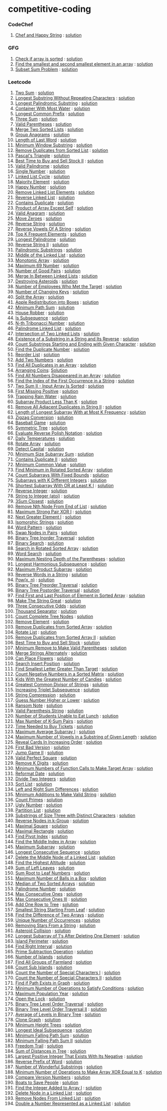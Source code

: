 ﻿# competitive-coding

### CodeChef
1. [Chef and Happy String](https://www.codechef.com/practice/course/strings/STRINGS/problems/HAPPYSTR) : [solution](codechef/ChefAndHappyString/)

### GFG
1. [Check if array is sorted](https://www.geeksforgeeks.org/problems/check-if-an-array-is-sorted0701/1) : [solution](gfg/CheckIfArrayIsSorted/)
2. [Find the smallest and second smallest element in an array](https://www.geeksforgeeks.org/problems/find-the-smallest-and-second-smallest-element-in-an-array3226/1) : [solution](gfg/FindTheSmallestAndSecondSmallestElementInAnArray/)
3. [Subset Sum Problem](https://www.geeksforgeeks.org/problems/subset-sum-problem-1611555638/1?itm_source=geeksforgeeks&itm_medium=article&itm_campaign=bottom_sticky_on_article) : [solution](gfg/SubsetSumProblem/)

### Leetcode
1. [Two Sum](https://leetcode.com/problems/two-sum/) : [solution](leetcode/1_TwoSum)
2. [Longest Substring Without Repeating Characters](https://leetcode.com/problems/longest-substring-without-repeating-characters/) : [solution](leetcode/3_LongestSubstringWithoutRepeatingCharacters)
3. [Longest Palindromic Substring](https://leetcode.com/problems/longest-palindromic-substring/) : [solution](leetcode/5_LongestPalindromicSubstring)
4. [Container With Most Water](https://leetcode.com/problems/container-with-most-water/) : [solution](leetcode/11_ContainerWithMostWater)
5. [Longest Common Prefix](https://leetcode.com/problems/longest-common-prefix) : [solution](leetcode/14_LongestCommonPrefix)
6. [Three Sum](https://leetcode.com/problems/3sum/) : [solution](leetcode/15_3Sum)
7. [Valid Parentheses](https://leetcode.com/problems/valid-parentheses/) : [solution](leetcode/20_ValidParenthese)
8. [Merge Two Sorted Lists](https://leetcode.com/problems/merge-two-sorted-lists/) : [solution](leetcode/21_MergeTwoSortedLists/)
9. [Group Anagrams](https://leetcode.com/problems/group-anagrams/) : [solution](leetcode/49_groupAnagram)
10. [Length of Last Word](https://leetcode.com/problems/length-of-last-word/) : [solution](leetcode/58_LengthOfLastWord)
11. [Minimum Window Substring](https://leetcode.com/problems/minimum-window-substring/) : [solution](leetcode/76_Minimum%20WindowSubstring)
12. [Remove Duplicates from Sorted List](https://leetcode.com/problems/remove-duplicates-from-sorted-list/) : [solution](leetcode/83_RemoveDuplicatesFromSortedList/)
13. [Pascal's Triangle](https://leetcode.com/problems/pascals-triangle/) : [solution](leetcode/118_PascalsTriangle)
14. [Best Time to Buy and Sell Stock II](https://leetcode.com/problems/best-time-to-buy-and-sell-stock-ii/) : [solution](leetcode/122_BestTimeToBuyAndSellStockII)
15. [Valid Palindrome](https://leetcode.com/problems/valid-palindrome/) : [solution](leetcode/125_ValidPalindrome)
16. [Single Number](https://leetcode.com/problems/single-number/) : [solution](leetcode/136_SingleNumber)
17. [Linked List Cycle](https://leetcode.com/problems/linked-list-cycle/) : [solution](leetcode/141_LinkedListCycle/)
18. [Majority Element](https://leetcode.com/problems/majority-element) : [solution](leetcode/169_MajorityElement)
19. [Happy Number](https://leetcode.com/problems/happy-number/) : [solution](leetcode/202_HappyNumber)
20. [Remove Linked List Elements](https://leetcode.com/problems/remove-linked-list-elements/) : [solution](leetcode/203_RemoveLinkedListElements/)
21. [Reverse Linked List](https://leetcode.com/problems/reverse-linked-list/) : [solution](leetcode/206_ReverseLinkedList/)
22. [Contains Duplicate](https://leetcode.com/problems/contains-duplicate/) : [solution](leetcode/2126_DestroyingAsteroids/)
23. [Product of Array Except Self](https://leetcode.com/problems/product-of-array-except-self/) : [solution](leetcode/238_ProductOfArrayExceptSelf/)
24. [Valid Anagram](https://leetcode.com/problems/valid-anagram/) : [solution](leetcode/242_ValidAnagram/)
25. [Move Zeroes](https://leetcode.com/problems/move-zeroes) : [solution](leetcode/283_MoveZeroes)
26. [Reverse String](https://leetcode.com/problems/reverse-string/) : [solution](leetcode/344_ReverseString)
27. [Reverse Vowels Of A String](https://leetcode.com/problems/reverse-vowels-of-a-string) : [solution](leetcode/345_ReverseVowelsOfAString)
28. [Top K Frequent Elements](https://leetcode.com/problems/top-k-frequent-elements/) : [solution](leetcode/347_TopKFrequentElements/)
29. [Longest Palindrome](https://leetcode.com/problems/longest-palindrome/) : [solution](leetcode/409_LongestPalindrome/)
30. [Reverse String II](https://leetcode.com/problems/reverse-string-ii/) : [solution](leetcode/541_ReverseStringII)
31. [Palindromic Substrings](https://leetcode.com/problems/palindromic-substrings) : [solution](leetcode/647_PalindromicSubstrings)
32. [Middle of the Linked List](https://leetcode.com/problems/middle-of-the-linked-list/) : [solution](leetcode//876_MiddleOfTheLinkedList/)
33. [Monotonic Array](https://leetcode.com/problems/monotonic-array/) : [solution](leetcode/896_MonotonicArray)
34. [Maximum 69 Number](https://leetcode.com/problems/maximum-69-number/) : [solution](leetcode/1323_Maximum69Number/)
35. [Number of Good Pairs](https://leetcode.com/problems/number-of-good-pairs/) : [solution](leetcode/1512_NumberOfGoodPairs/)
36. [Merge In Between Linked Lists](https://leetcode.com/problems/merge-in-between-linked-lists/) : [solution](leetcode/1669_MergeInBetweenLinkedLists/)
37. [Destroying Asteroids](https://leetcode.com/problems/destroying-asteroids/) : [solution](leetcode/2126_DestroyingAsteroids/)
38. [Number of Employees Who Met the Target](https://leetcode.com/problems/number-of-employees-who-met-the-target/) : [solution](leetcode/2798_NumberOfEmployeesWhoMetTheTarget/)
39. [Number of Changing Keys](https://leetcode.com/problems/number-of-changing-keys/) : [solution](leetcode/3019_NumberOfChangingKeys/)
40. [Split the Array](https://leetcode.com/problems/split-the-array/) : [solution](leetcode/3046_SplitTheArray/)
41. [Apple Redistribution into Boxes](https://leetcode.com/problems/apple-redistribution-into-boxes/) : [solution](leetcode/3074_AppleRedistributionIntoBoxes/)
42. [Minimum Path Sum](https://leetcode.com/problems/minimum-path-sum/) : [solution](leetcode/64_MinimumPathSum/)
43. [House Robber](https://leetcode.com/problems/house-robber/) : [solution](leetcode/198_HouseRobber/)
44. [Is Subsequence](https://leetcode.com/problems/is-subsequence/) : [solution](leetcode/392_IsSubsequence/)
45. [N-th Tribonacci Number](https://leetcode.com/problems/n-th-tribonacci-number/) : [solution](leetcode/1137_N-thTribonacciNumber/)
46. [Palindrome Linked List](https://leetcode.com/problems/palindrome-linked-list/) : [solution](leetcode/234_PalindromeLinkedList/)
47. [Intersection of Two Linked Lists](https://leetcode.com/problems/intersection-of-two-linked-lists/) : [solution](leetcode/160_IntersectionOfTwoLinkedLists/)
48. [Existence of a Substring in a String and Its Reverse](https://leetcode.com/problems/existence-of-a-substring-in-a-string-and-its-reverse/) : [solution](leetcode/3083_ExistenceOfASubstringInAStringAndItsReverse/)
49. [Count Substrings Starting and Ending with Given Character](https://leetcode.com/problems/count-substrings-starting-and-ending-with-given-character/) : [solution](leetcode/3084_CountSubstringsStartingAndEndingWithGivenCharacter/)
50. [Find the Duplicate Number](https://leetcode.com/problems/find-the-duplicate-number/) : [solution](leetcode/287_FindTheDuplicateNumber/)
51. [Reorder List](https://leetcode.com/problems/reorder-list/) : [solution](leetcode/143_ReorderList/)
52. [Add Two Numbers](https://leetcode.com/problems/add-two-numbers/) : [solution](leetcode/2_AddTwoNumbers/)
53. [Find All Duplicates in an Array](https://leetcode.com/problems/find-all-duplicates-in-an-array/) : [solution](leetcode/442_FindAllDuplicatesInAnArray/)
54. [Arranging Coins](https://leetcode.com/problems/arranging-coins/): [Solution](leetcode/441_ArrangingCoins/)
55. [Find All Numbers Disappeared in an Array](https://leetcode.com/problems/find-all-numbers-disappeared-in-an-array/) : [solution](leetcode/448_FindAllNumbersDisappearedInAnArray/)
56. [Find the Index of the First Occurrence in a String](https://leetcode.com/problems/find-the-index-of-the-first-occurrence-in-a-string/) : [solution](leetcode/28_FindTheIndexOfTheFirstOccurrenceInAString/)
57. [Two Sum II - Input Array Is Sorted](https://leetcode.com/problems/two-sum-ii-input-array-is-sorted/) : [solution](leetcode/167_TwoSum_II_InputArrayIsSorted/)
58. [First Missing Positive](https://leetcode.com/problems/first-missing-positive/) : [solution](leetcode/41_FirstMissingPositive/)
59. [Trapping Rain Water](https://leetcode.com/problems/trapping-rain-water/) : [solution](leetcode/42_TrappingRainWater/)
60. [Subarray Product Less Than K](https://leetcode.com/problems/subarray-product-less-than-k) : [solution](leetcode/713_SubarrayProductLessThanK/)
61. [Remove All Adjacent Duplicates in String II](https://leetcode.com/problems/remove-all-adjacent-duplicates-in-string-ii/) : [solution](leetcode/1209_RemoveAllAdjacentDuplicatesInStringII/)
62. [Length of Longest Subarray With at Most K Frequency](https://leetcode.com/problems/length-of-longest-subarray-with-at-most-k-frequency) : [solution](leetcode/2958_LengthOfLongestSubarrayWithAtMostKFrequency/)
63. [Zigzag Conversion](https://leetcode.com/problems/zigzag-conversion/) : [solution](leetcode/6_ZigzagConversion)
64. [Baseball Game](https://leetcode.com/problems/baseball-game/) : [solution](leetcode/682_BaseballGame/)
65. [Symmetric Tree](https://leetcode.com/problems/symmetric-tree) : [solution](leetcode/101_SymmetricTree/)
66. [Evaluate Reverse Polish Notation](https://leetcode.com/problems/evaluate-reverse-polish-notation/) : [solution](leetcode/150_EvaluateReversePolishNotation/)
67. [Daily Temperatures](https://leetcode.com/problems/daily-temperatures/) : [solution](leetcode/739_DailyTemperatures/)
68. [Rotate Array](https://leetcode.com/problems/rotate-array/description) : [solution](leetcode/189_RotateArray)
69. [Detect Capital](https://leetcode.com/problems/detect-capital/) : [solution](leetcode/520_DetectCapital/)
70. [Minimum Size Subarray Sum](https://leetcode.com/problems/minimum-size-subarray-sum/) : [solution](leetcode/209_MinimiumSizeSubarraySum/)
71. [Contains Duplicate II](https://leetcode.com/problems/contains-duplicate-ii/) : [solution](leetcode/219_ContainsDuplicateII/)
72. [Minimum Common Value](https://leetcode.com/problems/minimum-common-value/) : [solution](leetcode/2540_MinimiumCommonValue/)
73. [Find Minimum in Rotated Sorted Array](https://leetcode.com/problems/find-minimum-in-rotated-sorted-array/) : [solution](leetcode/153_FindMinimiumInRotatedSortedArray/)
74. [Count Subarrays With Fixed Bounds](https://leetcode.com/problems/count-subarrays-with-fixed-bounds/) : [solution](leetcode/2444_CountSubarraysWithFixedBounds/)
75. [Subarrays with K Different Integers](https://leetcode.com/problems/subarrays-with-k-different-integers) : [solution](leetcode/992_SubarraysWithKDifferentIntegers/)
76. [Shortest Subarray With OR at Least K I]() : [solution](leetcode/3095_ShortestSubarrayWithORAtLeastKI/)
77. [Reverse Integer](https://leetcode.com/problems/reverse-integer/) : [solution](leetcode/7_ReverseInteger/)
78. [String to Integer (atoi)](https://leetcode.com/problems/string-to-integer-atoi/) : [solution](leetcode/8_StringToInteger(atoi)/)
79. [3Sum Closest](https://leetcode.com/problems/3sum-closest/) : [solution](leetcode/16_3SumClosest/)
80. [Remove Nth Node From End of List](https://leetcode.com/problems/remove-nth-node-from-end-of-list/) : [solution](leetcode/19_RemoveNthNodeFromEndOfList/)
81. [Maximum Strong Pair XOR I](https://leetcode.com/problems/maximum-strong-pair-xor-i/) : [solution](leetcode/2932_MaximumStrongPairXOR_I/)
82. [Next Greater Element I](https://leetcode.com/problems/next-greater-element-i/) : [solution](leetcode/496_NextGreaterElementI/)
83. [Isomorphic Strings](https://leetcode.com/problems/isomorphic-strings/) : [solution](leetcode/205_IsomorphicStrings/)
84. [Word Pattern](https://leetcode.com/problems/word-pattern/) : [solution](leetcode/290_WordPattern/)
85. [Swap Nodes in Pairs](https://leetcode.com/problems/swap-nodes-in-pairs/) : [solution](leetcode/24_SwapNodesInPairs/)
86. [Binary Tree Inorder Traversal](https://leetcode.com/problems/binary-tree-inorder-traversal/) : [solution](leetcode/94_BinaryTreeInorderTraversal/)
87. [Binary Search](https://leetcode.com/problems/binary-search/) : [solution](leetcode/704_BinarySearch/)
88. [Search in Rotated Sorted Array](https://leetcode.com/problems/search-in-rotated-sorted-array/) : [solution](leetcode/33_SearchInRotatedSortedArray/)
89. [Word Search](https://leetcode.com/problems/word-search) : [solution](leetcode/79_WordSearch/)
90. [Maximum Nesting Depth of the Parentheses](https://leetcode.com/problems/maximum-nesting-depth-of-the-parentheses/) : [solution](leetcode/1614_MaximumNestingDepthOfTheParentheses/)
91. [Longest Harmonious Subsequence](https://leetcode.com/problems/longest-harmonious-subsequence/) : [solution](leetcode/594_LongestHarmoniousSubsequence/)
92. [Maximum Product Subarray](https://leetcode.com/problems/maximum-product-subarray/) : [solution](leetcode/152_MaximumProductSubarray/)
93. [Reverse Words in a String](https://leetcode.com/problems/reverse-words-in-a-string) : [solution](leetcode/151_ReverseWordsInAString/)
94. [Pow(x, n)](https://leetcode.com/problems/powx-n/) : [solution](leetcode/50_Pow(x,%20n)/)
95. [Binary Tree Preorder Traversal](https://leetcode.com/problems/binary-tree-preorder-traversal/) : [solution](leetcode/144_BinaryTreePreorderTraversal/)
96. [Binary Tree Postorder Traversal](https://leetcode.com/problems/binary-tree-postorder-traversal/) : [solution](leetcode/145_BinaryTreePostorderTraversal/)
97. [Find First and Last Position of Element in Sorted Array](https://leetcode.com/problems/find-first-and-last-position-of-element-in-sorted-array/) : [solution](leetcode/34_FindFirstAndLastPositionOfElementInSortedArray/)
98. [Make The String Great](https://leetcode.com/problems/make-the-string-great/) : [solution](leetcode/1544_MakeTheStringGreat)
99. [Three Consecutive Odds](https://leetcode.com/problems/three-consecutive-odds/) : [solution](leetcode/1550_ThreeConsecutiveOdds/)
100. [Thousand Separator](https://leetcode.com/problems/thousand-separator) : [solution](leetcode/1556_ThousandSeparator/)
101. [Count Complete Tree Nodes](https://leetcode.com/problems/count-complete-tree-nodes/) : [solution](leetcode/222_CountCompleteTreeNodes/)
102. [Remove Element](https://leetcode.com/problems/remove-element/) : [solution](leetcode/27_RemoveElement/)
103. [Remove Duplicates from Sorted Array](https://leetcode.com/problems/remove-duplicates-from-sorted-array) : [solution](leetcode/26_RemoveDuplicatesFromSortedArray/)
104. [Rotate List](https://leetcode.com/problems/rotate-list/) : [solution](leetcode/61_RotateList/)
105. [Remove Duplicates from Sorted Array II](https://leetcode.com/problems/remove-duplicates-from-sorted-array-ii) : [solution](leetcode/80_RemoveDuplicatesFromSortedArrayII/)
106. [Best Time to Buy and Sell Stock](https://leetcode.com/problems/best-time-to-buy-and-sell-stock) : [solution](leetcode/121_BestTimeToBuyAndSellStock/) 
107. [Minimum Remove to Make Valid Parentheses](https://leetcode.com/problems/minimum-remove-to-make-valid-parentheses) : [solution](leetcode/1249_MinimumRemoveToMakeValidParentheses/)
108. [Merge Strings Alternately](https://leetcode.com/problems/merge-strings-alternately) : [solution](leetcode/1768_MergeStringsAlternately/)
109. [Can Place Flowers](https://leetcode.com/problems/can-place-flowers) : [solution](leetcode/605_CanPlaceFlowers/)
110. [Search Insert Position](https://leetcode.com/problems/search-insert-position/) : [solution](leetcode/35_SearchInsertPosition/)
111. [Find Smallest Letter Greater Than Target](https://leetcode.com/problems/find-smallest-letter-greater-than-target/) : [solution](leetcode/744_FindSmallestLetterGreaterThanTarget/)
112. [Count Negative Numbers in a Sorted Matrix](https://leetcode.com/problems/count-negative-numbers-in-a-sorted-matrix) : [solution](leetcode/1351_CountNegativeNumbersInASortedMatrix/)
113. [Kids With the Greatest Number of Candies](https://leetcode.com/problems/kids-with-the-greatest-number-of-candies) : [solution](leetcode/1431_KidsWithTheGreatestNumberOfCandies/)
114. [Greatest Common Divisor of Strings](https://leetcode.com/problems/greatest-common-divisor-of-strings/) : [solution](leetcode/1071_GreatestCommonDivisorOfStrings/)
115. [Increasing Triplet Subsequence](https://leetcode.com/problems/increasing-triplet-subsequence) : [solution](leetcode/334_IncreasingTripletSubsequence/)
116. [String Compression](https://leetcode.com/problems/string-compression/description) : [solution](leetcode/443_StringCompression/)
117. [Guess Number Higher or Lower](https://leetcode.com/problems/guess-number-higher-or-lower) : [solution](leetcode/374_GuessNumberHigherOrLower/)
118. [Ransom Note](https://leetcode.com/problems/ransom-note) : [solution](leetcode/383_RansomNote/)
119. [Valid Parenthesis String](https://leetcode.com/problems/valid-parenthesis-string/) : [solution](leetcode/678_ValidParenthesisString/)
120. [Number of Students Unable to Eat Lunch](https://leetcode.com/problems/number-of-students-unable-to-eat-lunch) : [solution](leetcode/1700_NumberOfStudentsUnableToEatLunch/)
121. [Max Number of K-Sum Pairs](https://leetcode.com/problems/max-number-of-k-sum-pairs) : [solution](leetcode/1679_MaxNumberOfK-SumPairs/)
122. [Time Needed to Buy Tickets](https://leetcode.com/problems/time-needed-to-buy-tickets) : [solution](leetcode/2073_TimeNeededToBuyTickets/)
123. [Maximum Average Subarray I](https://leetcode.com/problems/maximum-average-subarray-i) : [solution](leetcode/643_MaximumAverageSubarrayI/)
124. [Maximum Number of Vowels in a Substring of Given Length](https://leetcode.com/problems/maximum-number-of-vowels-in-a-substring-of-given-length) : [solution](leetcode/1456_MaximumNumberOfVowelsInASubstringOfGivenLength/)
125. [Reveal Cards In Increasing Order](https://leetcode.com/problems/reveal-cards-in-increasing-order/) : [solution](leetcode/950_RevealCardsInIncreasingOrder/)
126. [First Bad Version](https://leetcode.com/problems/first-bad-version) : [solution](leetcode/278_FirstBadVersion/)
127. [ Jump Game II](https://leetcode.com/problems/jump-game-ii/description/) : [solution](leetcode/45_JumpGameII/) 
128. [Valid Perfect Square](https://leetcode.com/problems/valid-perfect-square) : [solution](leetcode/367_ValidPerfectSquare/)
129. [Remove K Digits](https://leetcode.com/problems/remove-k-digits) : [solution](leetcode/402_RemoveKDigits/)
130. [Minimum Numbers of Function Calls to Make Target Array](https://leetcode.com/problems/minimum-numbers-of-function-calls-to-make-target-array) : [solution](/leetcode/1558_MinimumNumbersOfFunctionCallsToMakeTargetArray/)
131. [Reformat Date](https://leetcode.com/problems/reformat-date/description/) : [solution](leetcode/1507_ReformatDate/)
132. [Divide Two Integers](https://leetcode.com/problems/divide-two-integers/) : [solution](leetcode/29_DivideTwoIntegers/)
133. [Sort List](https://leetcode.com/problems/sort-list) : [solution](leetcode/148_SortList/)
134. [Left and Right Sum Differences](https://leetcode.com/problems/left-and-right-sum-differences/) : [solution](leetcode/2574_LeftAndRightSumDifferences/)
135. [Minimum Additions to Make Valid String](https://leetcode.com/problems/minimum-additions-to-make-valid-string) : [solution](leetcode/2645_MinimumAdditionsToMakeValidString/)
136. [Count Primes](https://leetcode.com/problems/count-primes) : [solution](leetcode/204_CountPrimes/)
137. [Ugly Number](https://leetcode.com/problems/ugly-number/) : [solution](leetcode/263_UglyNumber/)
138. [Partition List](https://leetcode.com/problems/partition-list/) : [solution](leetcode/86_PartitionList/)
139. [Substrings of Size Three with Distinct Characters](https://leetcode.com/problems/substrings-of-size-three-with-distinct-characters) : [solution](leetcode/1876_SubstringsOfSizeThreeWithDistinctCharacters/)
140. [Reverse Nodes in k-Group](https://leetcode.com/problems/reverse-nodes-in-k-group) : [solution](leetcode/25_ReverseNodesInK-Group/)
141. [Maximal Square](https://leetcode.com/problems/maximal-square) : [solution](leetcode/221_MaximalSquare/)
142. [Maximal Rectangle](https://leetcode.com/problems/maximal-rectangle) : [solution](leetcode/85_MaximalRectangle/)
143. [Find Pivot Index](https://leetcode.com/problems/find-pivot-index) : [solution](leetcode/724_FindPivotIndex/)
144. [Find the Middle Index in Array](https://leetcode.com/problems/find-the-middle-index-in-array/) : [solution](leetcode/1991_FindTheMiddleIndexInArray/)
145. [Maximum Subarray](https://leetcode.com/problems/maximum-subarray/) : [solution](leetcode/53_MaximumSubarray/)
146. [Longest Consecutive Sequence](https://leetcode.com/problems/longest-consecutive-sequence) : [solution](leetcode/128_LongestConsecutiveSequence/)
147. [Delete the Middle Node of a Linked List](https://leetcode.com/problems/delete-the-middle-node-of-a-linked-list) : [solution](leetcode/2095_DeleteTheMiddleNodeOfALinkedList/)
148. [Find the Highest Altitude](https://leetcode.com/problems/find-the-highest-altitude) : [solution](leetcode/1732_FindTheHighestAltitude/)
149. [Sum of Left Leaves](https://leetcode.com/problems/sum-of-left-leaves) : [solution](leetcode/404_SumOfLeftLeaves/)
150. [Sum Root to Leaf Numbers](https://leetcode.com/problems/sum-root-to-leaf-numbers) : [solution](leetcode/129_SumRootToLeafNumbers/)
151. [Maximum Number of Balls in a Box](https://leetcode.com/problems/maximum-number-of-balls-in-a-box/) : [solution](leetcode/1742_MaximumNumberOfBallsInABox/)
152. [Median of Two Sorted Arrays](https://leetcode.com/problems/median-of-two-sorted-arrays/) : [solution](leetcode/4_MedianOfTwoSortedArrays/)
153. [Palindrome Number](https://leetcode.com/problems/palindrome-number) : [solution](leetcode/9_PalindromeNumber/)
154. [Max Consecutive Ones](https://leetcode.com/problems/max-consecutive-ones/) : [solution](leetcode/485_MaxConsecutiveOnes/)
155. [Max Consecutive Ones III](https://leetcode.com/problems/max-consecutive-ones-iii) : [solution](leetcode/1004_MaxConsecutiveOnesIII/)
156. [Add One Row to Tree](https://leetcode.com/problems/add-one-row-to-tree) : [solution](leetcode/623_AddOneRowToTree/)
157. [Smallest String Starting From Leaf](https://leetcode.com/problems/smallest-string-starting-from-leaf) : [solution](leetcode/988_SmallestStringStartingFromLeaf/)
158. [Find the Difference of Two Arrays](https://leetcode.com/problems/find-the-difference-of-two-arrays/) : [solution](leetcode/2215_FindTheDifferenceOfTwoArrays/)
159. [Unique Number of Occurrences](https://leetcode.com/problems/unique-number-of-occurrences) : [solution](leetcode/1207_UniqueNumberOfOccurrences/)
160. [Removing Stars From a String](https://leetcode.com/problems/removing-stars-from-a-string) : [solution](leetcode/2390_RemovingStarsFromAString/)
161. [Asteroid Collision](https://leetcode.com/problems/asteroid-collision) : [solution](leetcode/735_AsteroidCollision/)
162. [Longest Subarray of 1's After Deleting One Element](https://leetcode.com/problems/longest-subarray-of-1s-after-deleting-one-element) : [solution](leetcode/1493_LongestSubarrayOf1sAfterDeletingOneElement/)
163. [Island Perimeter](https://leetcode.com/problems/island-perimeter/description) : [solution](leetcode/463_IslandPerimeter)
164. [Find Right Interval](https://leetcode.com/problems/find-right-interval) : [solution](leetcode/436_FindRightInterval)
165. [Prime Subtraction Operation](https://leetcode.com/problems/prime-subtraction-operation) : [solution](leetcode/2601_PrimeSubtractionOperation)
166. [Number of Islands](https://leetcode.com/problems/number-of-islands) : [solution](leetcode/200_NumberOfIslands/)
167. [Find All Groups of Farmland](https://leetcode.com/problems/find-all-groups-of-farmland) : [solution](leetcode/1992_FindAllGroupsOfFarmland)
168. [Count Sub Islands](https://leetcode.com/problems/count-sub-islands) : [solution](leetcode/1905_CountSubIslands)
169. [Count the Number of Special Characters I](https://leetcode.com/problems/count-the-number-of-special-characters-i) : [solution](leetcode/3120_CountTheNumberOfSpecialCharactersI)
170. [Count the Number of Special Characters II](https://leetcode.com/problems/count-the-number-of-special-characters-ii) : [solution](leetcode/3121_CountTheNumberOfSpecialCharactersII)
171. [Find if Path Exists in Graph](https://leetcode.com/problems/find-if-path-exists-in-graph) : [solution](leetcode/1971_FindIfPathExistsInGraph)
172. [Minimum Number of Operations to Satisfy Conditions](https://leetcode.com/problems/minimum-number-of-operations-to-satisfy-conditions) : [solution](leetcode/3122_MinimumNumberOfOperationsToSatisfyConditions)
173. [Maximum Population Year](https://leetcode.com/problems/maximum-population-year/) : [solution](leetcode/1854_MaximumPopulationYear)
174. [Open the Lock]() : [solution](leetcode/752_OpenTheLock)
175. [Binary Tree Level Order Traversal](https://leetcode.com/problems/binary-tree-level-order-traversal) : [solution](leetcode/102_BinaryTreeLevelOrderTraversal)
176. [Binary Tree Level Order Traversal II](https://leetcode.com/problems/binary-tree-level-order-traversal-ii) : [solution](leetcode/107_BinaryTreeLevelOrderTraversalII)
177. [Average of Levels in Binary Tree]() : [solution](leetcode/637_AverageOfLevelsInBinaryTree)
178. [Clone Graph](https://leetcode.com/problems/clone-graph) : [solution](leetcode/133_CloneGraph)
179. [Minimum Height Trees](https://leetcode.com/problems/minimum-height-trees) : [solution](leetcode/310_MinimumHeightTrees)
180. [Longest Ideal Subsequence](https://leetcode.com/problems/longest-ideal-subsequence) : [solution](leetcode/2370_LongestIdealSubsequence)
181. [Minimum Falling Path Sum](https://leetcode.com/problems/minimum-falling-path-sum/) : [solution](leetcode/931_MinimumFallingPathSum)
182. [Minimum Falling Path Sum II](https://leetcode.com/problems/minimum-falling-path-sum-ii) :[solution](leetcode/1289_MinimumFallingPathSumII/)
183. [Freedom Trail](https://leetcode.com/problems/freedom-trail) : [solution](leetcode/514_FreedomTrail)
184. [Sum of Distances in Tree](https://leetcode.com/problems/sum-of-distances-in-tree/) : [solution](leetcode/834_SumOfDistancesInTree)
185. [Largest Positive Integer That Exists With Its Negative](https://leetcode.com/problems/largest-positive-integer-that-exists-with-its-negative) : [solution](leetcode/2441_LargestPositiveIntegerThatExistsWithItsNegative)
186. [Reverse Prefix of Word](https://leetcode.com/problems/reverse-prefix-of-word) : [solution](leetcode/2000_ReversePrefixOfWord)
187. [Number of Wonderful Substrings](https://leetcode.com/problems/number-of-wonderful-substrings) : [solution](leetcode/1915_NumberOfWonderfulSubstrings)
188. [Minimum Number of Operations to Make Array XOR Equal to K](https://leetcode.com/problems/minimum-number-of-operations-to-make-array-xor-equal-to-k) : [solution](leetcode/2997_MinimumNumberOfOperationsToMakeArrayXOREqualToK)
189. [Compare Version Numbers](https://leetcode.com/problems/compare-version-numbers) : [solution](leetcode/165_CompareVersionNumbers)
190. [Boats to Save People](https://leetcode.com/problems/boats-to-save-people) : [solution](leetcode/881_BoatsToSavePeople)
191. [Find the Integer Added to Array I](https://leetcode.com/problems/find-the-integer-added-to-array-i) : [solution](leetcode/3131_FindTheIntegerAddedToArrayI)
192. [Delete Node in a Linked List](https://leetcode.com/problems/delete-node-in-a-linked-list) : [solution](leetcode/237_DeleteNodeInALinkedList)
193. [Remove Nodes From Linked List](https://leetcode.com/problems/remove-nodes-from-linked-list) : [solution](leetcode/2487_RemoveNodesFromLinkedList)
194. [Double a Number Represented as a Linked List](https://leetcode.com/problems/double-a-number-represented-as-a-linked-list) : [solution](leetcode/2816_DoubleANumberRepresentedAsALinkedList)